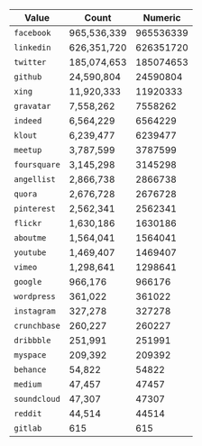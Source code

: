 | Value | Count | Numeric | 
| ------------- | ------------- | ------------- | 
| `facebook` | 965,536,339 | 965536339 | 
| `linkedin` | 626,351,720 | 626351720 | 
| `twitter` | 185,074,653 | 185074653 | 
| `github` | 24,590,804 | 24590804 | 
| `xing` | 11,920,333 | 11920333 | 
| `gravatar` | 7,558,262 | 7558262 | 
| `indeed` | 6,564,229 | 6564229 | 
| `klout` | 6,239,477 | 6239477 | 
| `meetup` | 3,787,599 | 3787599 | 
| `foursquare` | 3,145,298 | 3145298 | 
| `angellist` | 2,866,738 | 2866738 | 
| `quora` | 2,676,728 | 2676728 | 
| `pinterest` | 2,562,341 | 2562341 | 
| `flickr` | 1,630,186 | 1630186 | 
| `aboutme` | 1,564,041 | 1564041 | 
| `youtube` | 1,469,407 | 1469407 | 
| `vimeo` | 1,298,641 | 1298641 | 
| `google` | 966,176 | 966176 | 
| `wordpress` | 361,022 | 361022 | 
| `instagram` | 327,278 | 327278 | 
| `crunchbase` | 260,227 | 260227 | 
| `dribbble` | 251,991 | 251991 | 
| `myspace` | 209,392 | 209392 | 
| `behance` | 54,822 | 54822 | 
| `medium` | 47,457 | 47457 | 
| `soundcloud` | 47,307 | 47307 | 
| `reddit` | 44,514 | 44514 | 
| `gitlab` | 615 | 615 | 
